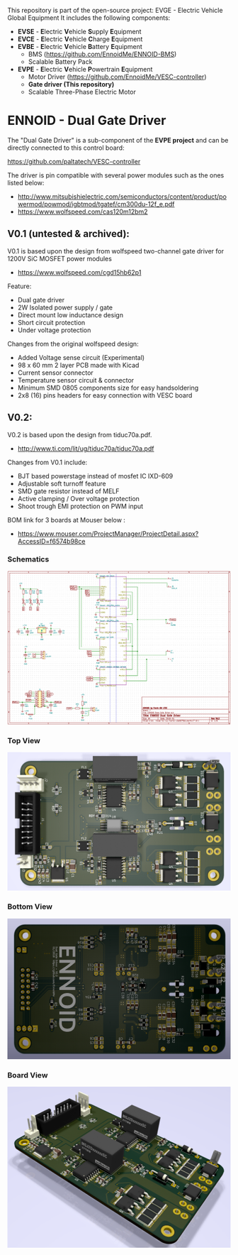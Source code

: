 This repository is part of the open-source project: EVGE - Electric Vehicle Global Equipment
It includes the following components:

- **EVSE** - **E**lectric **V**ehicle **S**upply **E**quipment 
- **EVCE** - **E**lectric **V**ehicle **C**harge **E**quipment
- **EVBE** - **E**lectric **V**ehicle **B**attery **E**quipment 
  - BMS (https://github.com/EnnoidMe/ENNOID-BMS)
  - Scalable Battery Pack
- **EVPE** - **E**lectric **V**ehicle **P**owertrain **E**quipment
  - Motor Driver (https://github.com/EnnoidMe/VESC-controller)
  - **Gate driver (This repository)**
  - Scalable Three-Phase Electric Motor

# ENNOID - Dual Gate Driver

The "Dual Gate Driver" is a sub-component of the **EVPE project** and can be directly connected to this control board:

https://github.com/paltatech/VESC-controller

The driver is pin compatible with several power modules such as the ones listed below:

- http://www.mitsubishielectric.com/semiconductors/content/product/powermod/powmod/igbtmod/tgatef/cm300du-12f_e.pdf
- https://www.wolfspeed.com/cas120m12bm2

## V0.1 (untested & archived):

V0.1 is based upon the design from wolfspeed two-channel gate driver for 1200V SiC MOSFET power modules
- https://www.wolfspeed.com/cgd15hb62p1

Feature:

- Dual gate driver
- 2W Isolated power supply / gate
- Direct mount low inductance design
- Short circuit protection
- Under voltage protection


Changes from the original wolfspeed design:

- Added Voltage sense circuit (Experimental)
- 98 x 60 mm 2 layer PCB made with Kicad
- Current sensor connector
- Temperature sensor circuit & connector
- Minimum SMD 0805 components size for easy handsoldering
- 2x8 (16) pins headers for easy connection with VESC board

## V0.2:

V0.2 is based upon the design from tiduc70a.pdf.

- http://www.ti.com/lit/ug/tiduc70a/tiduc70a.pdf

Changes from V0.1 include:

- BJT based powerstage instead of mosfet IC IXD-609
- Adjustable soft turnoff feature
- SMD gate resistor instead of MELF
- Active clamping / Over voltage protection
- Shoot trough EMI protection on PWM input


BOM link for 3 boards at Mouser below : 
- https://www.mouser.com/ProjectManager/ProjectDetail.aspx?AccessID=f6574b98ce

### Schematics

![alt text](V0.2-IGBT/PIC/Schematics.png)

### Top View

![alt text](V0.2-IGBT/PIC/Top.png)

### Bottom View

![alt text](V0.2-IGBT/PIC/Bottom.png)

### Board View

![alt text](V0.2-IGBT/PIC/Angle.png)

